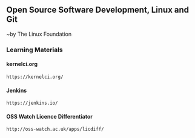 ## Open Source Software Development, Linux and Git
~by The Linux Foundation

### Learning Materials
#### kernelci.org

    https://kernelci.org/

#### Jenkins

    https://jenkins.io/

#### OSS Watch Licence Differentiator

    http://oss-watch.ac.uk/apps/licdiff/
